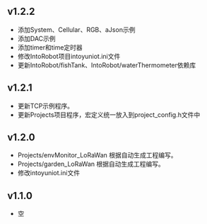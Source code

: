 ## v1.2.2

- 添加System、Cellular、RGB、aJson示例
- 添加DAC示例
- 添加timer和time定时器
- 修改IntoRobot项目intoyuniot.ini文件
- 更新IntoRobot/fishTank、IntoRobot/waterThermometer依赖库


## v1.2.1

- 更新TCP示例程序。
- 更新Projects项目程序，宏定义统一放入到project_config.h文件中


## v1.2.0

- Projects/envMonitor_LoRaWan 根据自动生成工程编写。
- Projects/garden_LoRaWan 根据自动生成工程编写。
- 修改intoyuniot.ini文件


## v1.1.0

- 空


